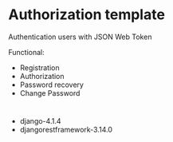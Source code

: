 # Authorization template

Authentication users with JSON Web Token

Functional:
- Registration
- Authorization
- Password recovery
- Change Password
#
- django-4.1.4 
- djangorestframework-3.14.0